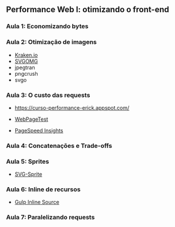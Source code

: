 ## Performance Web I: otimizando o front-end

### Aula 1: Economizando bytes

### Aula 2: Otimização de imagens

- [Kraken.io](https://kraken.io/web-interface)
- [SVGOMG](https://jakearchibald.github.io/svgomg/)
- jpegtran
- pngcrush
- svgo

### Aula 3: O custo das requests

- https://curso-performance-erick.appspot.com/

- [WebPageTest](http://www.webpagetest.org/)
- [PageSpeed Insights](https://developers.google.com/speed/pagespeed/insights/)

### Aula 4: Concatenações e Trade-offs

### Aula 5: Sprites

- [SVG-Sprite](https://github.com/svg-sprite/svg-sprite/blob/main/docs/command-line.md)

### Aula 6: Inline de recursos

- [Gulp Inline Source](https://github.com/fmal/gulp-inline-source)

### Aula 7: Paralelizando requests